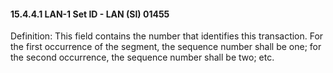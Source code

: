 #### 15.4.4.1 LAN-1 Set ID - LAN (SI) 01455

Definition: This field contains the number that identifies this transaction. For the first occurrence of the segment, the sequence number shall be one; for the second occurrence, the sequence number shall be two; etc.
